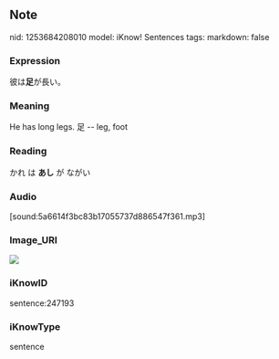 ## Note
nid: 1253684208010
model: iKnow! Sentences
tags: 
markdown: false

### Expression
彼は<b>足</b>が長い。

### Meaning
He has long legs.
足 -- leg, foot

### Reading
かれ は <b>あし</b> が ながい

### Audio
[sound:5a6614f3bc83b17055737d886547f361.mp3]

### Image_URI
<img src="b80b9554364d13e77c8d41e1d23c2dcd.jpg">

### iKnowID
sentence:247193

### iKnowType
sentence
